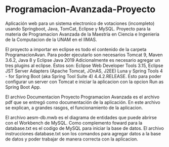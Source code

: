 # Programacion-Avanzada-Proyecto
Aplicación web para un sistema electronico de votaciones (incompleto) usando Springboot, Java, TomCat, Eclipse y MySQL.
Proyecto para la materia de Programacion Avanzada de la Maestria en Ciencia e Ingenieria de la Computacion de la UNAM en el IIMAS.

El proyecto a importar en eclipse es todo el contenido de la carpeta ProgramacionAvan.
Para poder ejecutarlo son necesarios Tomcat 9, Maven 3.6.2, Java 8 y Eclipse Java 2019
Adicionalmente es necesario agregar un tres plugins al eclipse. Éstos son: Eclipse Web Developer Tools 3.15, Eclipse JST Server Adapters (Apache Tomcat, JOnAS, J2EE) Luna y Spring Tools 4 - for Spring Boot (aka Spring Tool Suite 4) 4.4.2.RELEASE. Esto para poder configurar un server con Tomcat e iniciar la aplicacion con la opcion Run as Spring Boot App.

El archivo Documentacion Proyecto Programacion Avanzada es el archivo pdf que se entregó como documentación de la aplicación. En este archivo se explican, a grandes rasgos, el funcionamiento de la aplicacion.

El archivo aesm-db.mwb es el diagrama de entidades que puede abrirse con el Workbench de MySQL.
Como complemento foward para la database.txt es el codigo de MySQL para iniciar la base de datos.
El archivo instrucciones database.txt son los comandos para agregar datos a la base de datos y poder trabajar de manera correcta con la aplicacion.
